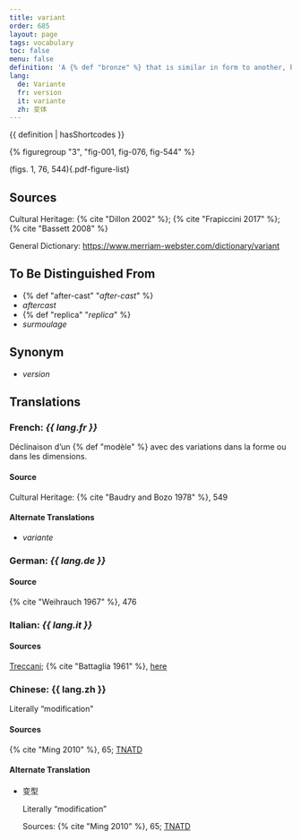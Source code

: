 ```yaml
---
title: variant
order: 685
layout: page
tags: vocabulary
toc: false
menu: false
definition: 'A {% def "bronze" %} that is similar in form to another, but with some differences due to one having been {% def "cast (v.)" "cast" %} from an altered or adapted wax {% def "model" %}, or from an entirely new model. Artists can make variants of their own work, for example, by adjusting the positions of limbs between casts, or variants may be the result of others imitating the artist’s work.'
lang:
  de: Variante
  fr: version
  it: variante
  zh: 变体
---
```


{{ definition | hasShortcodes }}

{% figuregroup "3", "fig-001, fig-076, fig-544" %}

(figs. 1, 76, 544){.pdf-figure-list}

## Sources

Cultural Heritage: {% cite "Dillon 2002" %}; {% cite "Frapiccini 2017" %}; {% cite "Bassett 2008" %}

General Dictionary: <https://www.merriam-webster.com/dictionary/variant>

## To Be Distinguished From

- {% def "after-cast" "*after-cast*" %}
- *aftercast*
- {% def "replica" "*replica*" %}
- *surmoulage*

## Synonym

- *version*

## Translations

<div class="accordion">

### **French**: *{{ lang.fr }}*

Déclinaison d’un {% def "modèle" %} avec des variations dans la forme ou dans les dimensions.

#### Source

Cultural Heritage: {% cite "Baudry and Bozo 1978" %}, 549

#### Alternate Translations

- *variante*

### **German**: *{{ lang.de }}*

#### Source

{% cite "Weihrauch 1967" %}, 476

### **Italian**: *{{ lang.it }}*

#### Sources

[Treccani](http://www.treccani.it/vocabolario/variante1/); {% cite "Battaglia 1961" %}, [here](http://www.gdli.it/pdf_viewer/Scripts/pdf.js/web/viewer.asp?file=/PDF/GDLI21/GDLI_21_ocr_680.pdf&parola=variante)

### **Chinese**: {{ lang.zh }}

Literally “modification"

#### Sources

{% cite "Ming 2010" %}, 65; [TNATD](https://terms.naer.edu.tw/detail/1092446/?index=4)

#### Alternate Translation

- 变型

    Literally “modification”
    
    Sources: {% cite "Ming 2010" %}, 65; [TNATD](https://terms.naer.edu.tw/detail/2795748/?index=10)

</div>
